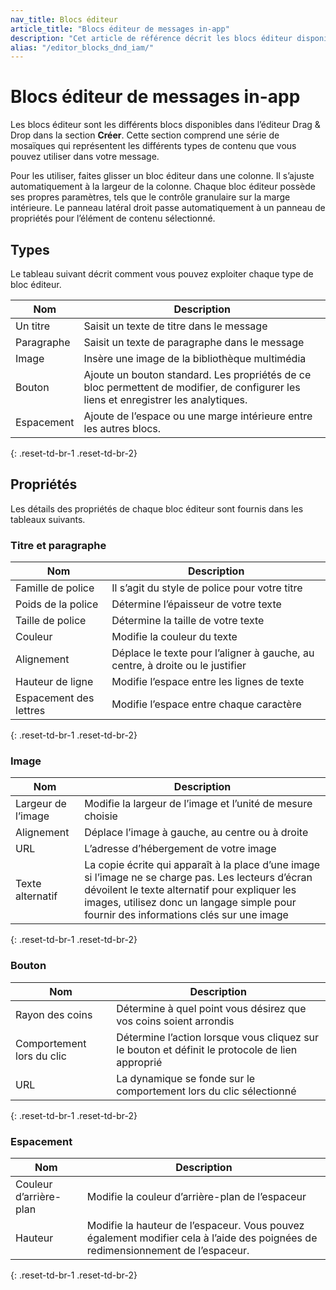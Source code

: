 ```yaml
---
nav_title: Blocs éditeur
article_title: "Blocs éditeur de messages in-app"
description: "Cet article de référence décrit les blocs éditeur disponibles dans l’éditeur Drag & Drop pour les messages in-app."
alias: "/editor_blocks_dnd_iam/"
---
```


# Blocs éditeur de messages in-app

Les blocs éditeur sont les différents blocs disponibles dans l’éditeur Drag & Drop dans la section **Créer**. Cette section comprend une série de mosaïques qui représentent les différents types de contenu que vous pouvez utiliser dans votre message.

Pour les utiliser, faites glisser un bloc éditeur dans une colonne. Il s’ajuste automatiquement à la largeur de la colonne. Chaque bloc éditeur possède ses propres paramètres, tels que le contrôle granulaire sur la marge intérieure. Le panneau latéral droit passe automatiquement à un panneau de propriétés pour l’élément de contenu sélectionné.

## Types

Le tableau suivant décrit comment vous pouvez exploiter chaque type de bloc éditeur.

| Nom | Description |
| --- | --- |
| Un titre | Saisit un texte de titre dans le message |
| Paragraphe | Saisit un texte de paragraphe dans le message |
| Image | Insère une image de la bibliothèque multimédia |
| Bouton | Ajoute un bouton standard. Les propriétés de ce bloc permettent de modifier, de configurer les liens et enregistrer les analytiques. |
| Espacement | Ajoute de l’espace ou une marge intérieure entre les autres blocs. |
{: .reset-td-br-1 .reset-td-br-2}

## Propriétés

Les détails des propriétés de chaque bloc éditeur sont fournis dans les tableaux suivants.

### Titre et paragraphe

| Nom | Description |
| --- | --- |
| Famille de police | Il s’agit du style de police pour votre titre |
| Poids de la police | Détermine l’épaisseur de votre texte |
| Taille de police | Détermine la taille de votre texte |
| Couleur | Modifie la couleur du texte |
| Alignement | Déplace le texte pour l’aligner à gauche, au centre, à droite ou le justifier |
| Hauteur de ligne | Modifie l’espace entre les lignes de texte |
| Espacement des lettres | Modifie l’espace entre chaque caractère |
{: .reset-td-br-1 .reset-td-br-2}

### Image

| Nom | Description |
| --- | --- |
| Largeur de l’image | Modifie la largeur de l’image et l’unité de mesure choisie |
| Alignement | Déplace l’image à gauche, au centre ou à droite |
| URL | L’adresse d’hébergement de votre image |
| Texte alternatif | La copie écrite qui apparaît à la place d’une image si l’image ne se charge pas. Les lecteurs d’écran dévoilent le texte alternatif pour expliquer les images, utilisez donc un langage simple pour fournir des informations clés sur une image |
{: .reset-td-br-1 .reset-td-br-2}

### Bouton

| Nom | Description |
| --- | --- |
| Rayon des coins | Détermine à quel point vous désirez que vos coins soient arrondis |
| Comportement lors du clic | Détermine l’action lorsque vous cliquez sur le bouton et définit le protocole de lien approprié |
| URL | La dynamique se fonde sur le comportement lors du clic sélectionné |
{: .reset-td-br-1 .reset-td-br-2}

### Espacement

| Nom | Description |
| --- | --- |
| Couleur d’arrière-plan | Modifie la couleur d’arrière-plan de l’espaceur |
| Hauteur | Modifie la hauteur de l’espaceur. Vous pouvez également modifier cela à l’aide des poignées de redimensionnement de l’espaceur. |
{: .reset-td-br-1 .reset-td-br-2}




